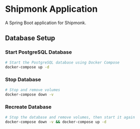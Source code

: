 # Shipmonk Application

A Spring Boot application for Shipmonk.

## Database Setup

### Start PostgreSQL Database

```bash
# Start the PostgreSQL database using Docker Compose
docker-compose up -d
```

### Stop Database

```bash
# Stop and remove volumes
docker-compose down -v
```

### Recreate Database

```bash
# Stop the database and remove volumes, then start it again
docker-compose down -v && docker-compose up -d
```
